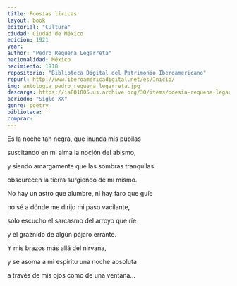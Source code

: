 ```yaml
---
title: Poesías líricas
layout: book
editorial: "Cultura"
ciudad: Ciudad de México
edicion: 1921
year: 
author: "Pedro Requena Legarreta"
nacionalidad: México
nacimiento: 1918
repositorio: "Biblioteca Digital del Patrimonio Iberoamericano"
repurl: http://www.iberoamericadigital.net/es/Inicio/
img: antologia_pedro_requena_legarreta.jpg
descarga: https://ia801805.us.archive.org/30/items/poesia-requena-legarreta-pedro/Poes%C3%ADa%20-%20Requena%20Legarreta%2C%20Pedro.pdf
periodo: "Siglo XX"
genre: poetry
biblioteca: 
comprar: 
---
```

 

Es la noche tan negra, que inunda mis pupilas

suscitando en mi alma la noción del abismo,
 
y siendo amargamente que las sombras tranquilas
 
obscurecen la tierra surgiendo de mí mismo.

 
No hay un astro que alumbre, ni hay faro que guíe
 
no sé a dónde me dirijo mi paso vacilante,
 
solo escucho el sarcasmo del arroyo que ríe
 
y el graznido de algún pájaro errante.

 
Y mis brazos más allá del nirvana,
 
y se asoma a mi espíritu una noche absoluta
 
a través de mis ojos como de una ventana...
